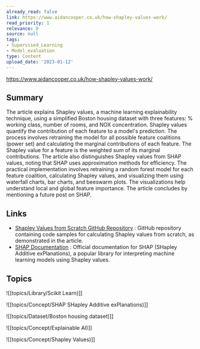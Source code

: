 ```yaml
---
already_read: false
link: https://www.aidancooper.co.uk/how-shapley-values-work/
read_priority: 1
relevance: 0
source: null
tags:
- Supervised_Learning
- Model_evaluation
type: Content
upload_date: '2023-01-12'
---
```


https://www.aidancooper.co.uk/how-shapley-values-work/
## Summary

The article explains Shapley values, a machine learning explainability technique, using a simplified Boston housing dataset with three features: % working class, number of rooms, and NOX concentration. Shapley values quantify the contribution of each feature to a model's prediction. The process involves retraining the model for all possible feature coalitions (power set) and calculating the marginal contributions of each feature. The Shapley value for a feature is the weighted sum of its marginal contributions. The article also distinguishes Shapley values from SHAP values, noting that SHAP uses approximation methods for efficiency. The practical implementation involves retraining a random forest model for each feature coalition, calculating Shapley values, and visualizing them using waterfall charts, bar charts, and beeswarm plots. The visualizations help understand local and global feature importance. The article concludes by mentioning a future post on SHAP.
## Links

- [Shapley Values from Scratch GitHub Repository](https://github.com/AidanCooper/shapley-values-from-scratch/?xgtab=&ref=aidancooper.co.uk) : GitHub repository containing code samples for calculating Shapley values from scratch, as demonstrated in the article.
- [SHAP Documentation](https://shap.readthedocs.io/en/latest/?xgtab=&ref=aidancooper.co.uk) : Official documentation for SHAP (SHapley Additive exPlanations), a popular library for interpreting machine learning models using Shapley values.

## Topics

![[topics/Library/Scikit Learn)]]

![[topics/Concept/SHAP SHapley Additive exPlanations)]]

![[topics/Dataset/Boston housing dataset)]]

![[topics/Concept/Explainable AI)]]

![[topics/Concept/Shapley Values)]]